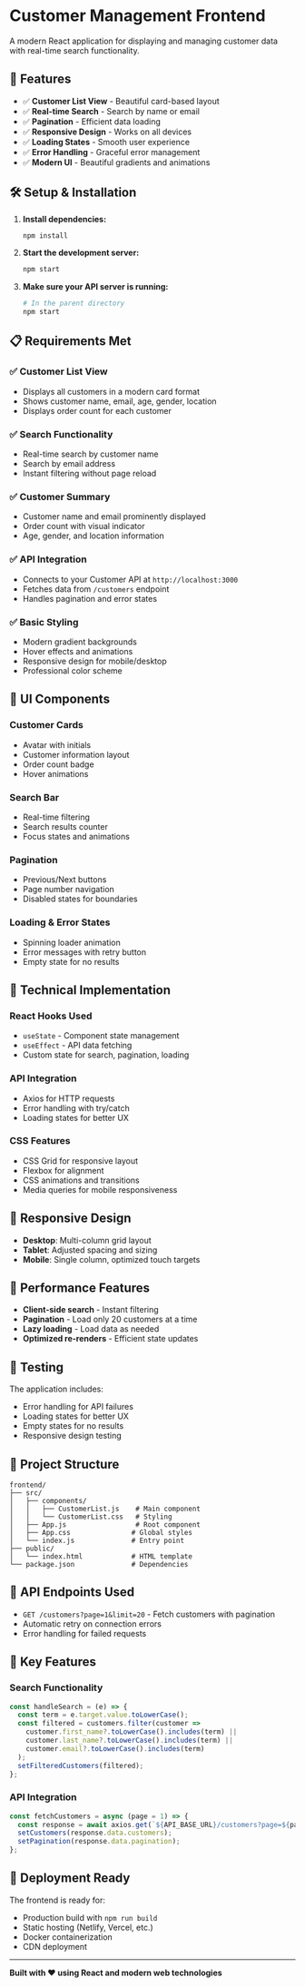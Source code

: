 # Customer Management Frontend

A modern React application for displaying and managing customer data with real-time search functionality.

## 🚀 Features

- ✅ **Customer List View** - Beautiful card-based layout
- ✅ **Real-time Search** - Search by name or email
- ✅ **Pagination** - Efficient data loading
- ✅ **Responsive Design** - Works on all devices
- ✅ **Loading States** - Smooth user experience
- ✅ **Error Handling** - Graceful error management
- ✅ **Modern UI** - Beautiful gradients and animations

## 🛠️ Setup & Installation

1. **Install dependencies:**
   ```bash
   npm install
   ```

2. **Start the development server:**
   ```bash
   npm start
   ```

3. **Make sure your API server is running:**
   ```bash
   # In the parent directory
   npm start
   ```

## 📋 Requirements Met

### ✅ Customer List View
- Displays all customers in a modern card format
- Shows customer name, email, age, gender, location
- Displays order count for each customer

### ✅ Search Functionality
- Real-time search by customer name
- Search by email address
- Instant filtering without page reload

### ✅ Customer Summary
- Customer name and email prominently displayed
- Order count with visual indicator
- Age, gender, and location information

### ✅ API Integration
- Connects to your Customer API at `http://localhost:3000`
- Fetches data from `/customers` endpoint
- Handles pagination and error states

### ✅ Basic Styling
- Modern gradient backgrounds
- Hover effects and animations
- Responsive design for mobile/desktop
- Professional color scheme

## 🎨 UI Components

### Customer Cards
- Avatar with initials
- Customer information layout
- Order count badge
- Hover animations

### Search Bar
- Real-time filtering
- Search results counter
- Focus states and animations

### Pagination
- Previous/Next buttons
- Page number navigation
- Disabled states for boundaries

### Loading & Error States
- Spinning loader animation
- Error messages with retry button
- Empty state for no results

## 🔧 Technical Implementation

### React Hooks Used
- `useState` - Component state management
- `useEffect` - API data fetching
- Custom state for search, pagination, loading

### API Integration
- Axios for HTTP requests
- Error handling with try/catch
- Loading states for better UX

### CSS Features
- CSS Grid for responsive layout
- Flexbox for alignment
- CSS animations and transitions
- Media queries for mobile responsiveness

## 📱 Responsive Design

- **Desktop**: Multi-column grid layout
- **Tablet**: Adjusted spacing and sizing
- **Mobile**: Single column, optimized touch targets

## 🚀 Performance Features

- **Client-side search** - Instant filtering
- **Pagination** - Load only 20 customers at a time
- **Lazy loading** - Load data as needed
- **Optimized re-renders** - Efficient state updates

## 🧪 Testing

The application includes:
- Error handling for API failures
- Loading states for better UX
- Empty states for no results
- Responsive design testing

## 📁 Project Structure

```
frontend/
├── src/
│   ├── components/
│   │   ├── CustomerList.js    # Main component
│   │   └── CustomerList.css   # Styling
│   ├── App.js                 # Root component
│   ├── App.css               # Global styles
│   └── index.js              # Entry point
├── public/
│   └── index.html            # HTML template
└── package.json              # Dependencies
```

## 🔗 API Endpoints Used

- `GET /customers?page=1&limit=20` - Fetch customers with pagination
- Automatic retry on connection errors
- Error handling for failed requests

## 🎯 Key Features

### Search Functionality
```javascript
const handleSearch = (e) => {
  const term = e.target.value.toLowerCase();
  const filtered = customers.filter(customer => 
    customer.first_name?.toLowerCase().includes(term) ||
    customer.last_name?.toLowerCase().includes(term) ||
    customer.email?.toLowerCase().includes(term)
  );
  setFilteredCustomers(filtered);
};
```

### API Integration
```javascript
const fetchCustomers = async (page = 1) => {
  const response = await axios.get(`${API_BASE_URL}/customers?page=${page}&limit=20`);
  setCustomers(response.data.customers);
  setPagination(response.data.pagination);
};
```

## 🚀 Deployment Ready

The frontend is ready for:
- Production build with `npm run build`
- Static hosting (Netlify, Vercel, etc.)
- Docker containerization
- CDN deployment

---

**Built with ❤️ using React and modern web technologies** 